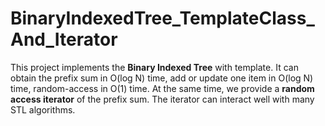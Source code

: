 # BinaryIndexedTree_TemplateClass_And_Iterator
This project implements the **Binary Indexed Tree** with template. It can obtain the prefix sum in O(log N) time, add or update one item in O(log N) time, random-access in O(1) time. At the same time, we provide a **random access iterator** of the prefix sum. The iterator can interact well with many STL algorithms.
